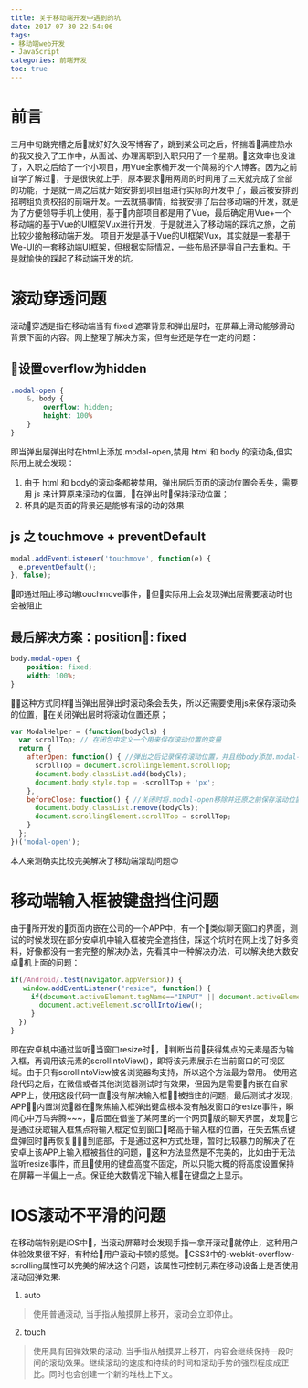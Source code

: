 ```yaml
---
title: 关于移动端开发中遇到的坑
date: 2017-07-30 22:54:06
tags: 
- 移动端web开发
- JavaScript
categories: 前端开发
toc: true
---
```

# 前言

三月中旬跳完槽之后就好好久没写博客了，跳到某公司之后，怀揣着满腔热水的我又投入了工作中，从面试、办理离职到入职只用了一个星期。这效率也没谁了，入职之后给了一个小项目，用Vue全家桶开发一个简易的个人博客。因为之前自学了解过，于是很快就上手，原本要求用两周的时间用了三天就完成了全部的功能，于是就一周之后就开始安排到项目组进行实际的开发中了，最后被安排到招聘组负责校招的前端开发。一去就搞事情，给我安排了后台移动端的开发，就是为了方便领导手机上使用，基于内部项目都是用了Vue，最后确定用Vue+一个移动端的基于Vue的UI框架Vux进行开发，于是就进入了移动端的踩坑之旅，之前比较少接触移动端开发。
项目开发是基于Vue的UI框架Vux，其实就是一套基于We-UI的一套移动端UI框架，但根据实际情况，一些布局还是得自己去重构。于是就愉快的踩起了移动端开发的坑。
<!-- more -->

# 滚动穿透问题

滚动穿透是指在移动端当有 fixed 遮罩背景和弹出层时，在屏幕上滑动能够滑动背景下面的内容。网上整理了解决方案，但有些还是存在一定的问题：

## 设置overflow为hidden

```css
.modal-open {
    &, body {
        overflow: hidden;
        height: 100%
    }
}
```

即当弹出层弹出时在html上添加.modal-open,禁用 html 和 body 的滚动条,但实际用上就会发现：

1. 由于 html 和 body的滚动条都被禁用，弹出层后页面的滚动位置会丢失，需要用 js 来计算原来滚动的位置，在弹出时保持滚动位置；
2. 杯具的是页面的背景还是能够有滚的动的效果

## js 之 touchmove + preventDefault

```js
modal.addEventListener('touchmove', function(e) {
  e.preventDefault();
}, false);
```

即通过阻止移动端touchmove事件，但实际用上会发现弹出层需要滚动时也会被阻止

## 最后解决方案：position: fixed

```css
body.modal-open {
    position: fixed;
    width: 100%;
}
```

这种方式同样当弹出层弹出时滚动条会丢失，所以还需要使用js来保存滚动条的位置，在关闭弹出层时将滚动位置还原；

```js
var ModalHelper = (function(bodyCls) {
  var scrollTop; // 在闭包中定义一个用来保存滚动位置的变量
  return {
    afterOpen: function() { //弹出之后记录保存滚动位置，并且给body添加.modal-open
      scrollTop = document.scrollingElement.scrollTop;
      document.body.classList.add(bodyCls);
      document.body.style.top = -scrollTop + 'px';
    },
    beforeClose: function() { //关闭时将.modal-open移除并还原之前保存滚动位置
      document.body.classList.remove(bodyCls);
      document.scrollingElement.scrollTop = scrollTop;
    }
  };
})('modal-open');
```

本人亲测确实比较完美解决了移动端滚动问题😊

# 移动端输入框被键盘挡住问题

由于所开发的页面内嵌在公司的一个APP中，有一个类似聊天窗口的界面，测试的时候发现在部分安卓机中输入框被完全遮挡住，踩这个坑时在网上找了好多资料，好像都没有一套完整的解决办法，先看其中一种解决办法，可以解决绝大数安卓机上面的问题：

```js
if(/Android/.test(navigator.appVersion)) {
   window.addEventListener("resize", function() {
     if(document.activeElement.tagName=="INPUT" || document.activeElement.tagName=="TEXTAREA") {
       document.activeElement.scrollIntoView();
     }
  })
}
```

即在安卓机中通过监听当窗口resize时，判断当前获得焦点的元素是否为输入框，再调用该元素的scrollIntoView()，即将该元素展示在当前窗口的可视区域。由于只有scrollIntoView被各浏览器均支持，所以这个方法最为常用。
使用这段代码之后，在微信或者其他浏览器测试时有效果，但因为是需要内嵌在自家APP上，使用这段代码一直没有解决输入框被挡住的问题，最后测试才发现，APP内置浏览器在聚焦输入框弹出键盘根本没有触发窗口的resize事件，瞬间心中万马奔腾~~~，后面在借鉴了某阿里的一个网页版的聊天界面，发现它是通过获取输入框焦点将输入框定位到窗口略高于输入框的位置，在失去焦点键盘弹回时再恢复到底部，于是通过这种方式处理，暂时比较暴力的解决了在安卓上该APP上输入框被挡住的问题，这种方法显然是不完美的，比如由于无法监听resize事件，而且使用的键盘高度不固定，所以只能大概的将高度设置保持在屏幕一半偏上一点。保证绝大数情况下输入框在键盘之上显示。

# IOS滚动不平滑的问题

在移动端特别是iOS中，当滚动屏幕时会发现手指一拿开滚动就停止，这种用户体验效果很不好，有种给用户滚动卡顿的感觉。CSS3中的-webkit-overflow-scrolling属性可以完美的解决这个问题，该属性可控制元素在移动设备上是否使用滚动回弹效果:

1. auto
> 使用普通滚动, 当手指从触摸屏上移开，滚动会立即停止。

2. touch
> 使用具有回弹效果的滚动, 当手指从触摸屏上移开，内容会继续保持一段时间的滚动效果。继续滚动的速度和持续的时间和滚动手势的强烈程度成正比。同时也会创建一个新的堆栈上下文。

